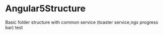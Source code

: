 # Angular5Structure
Basic folder structure with common service (toaster service,ngx progress bar)
test
